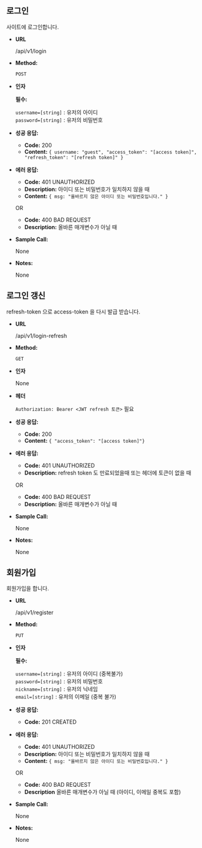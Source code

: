 **로그인**
----
사이트에 로그인합니다.

* **URL**

  /api/v1/login

* **Method:**
  
  `POST`

* **인자**

  **필수:**
 
   `username=[string]` : 유저의 아이디 <br />
   `password=[string]` : 유저의 비밀번호

* **성공 응답:**

  * **Code:** 200
  * **Content:** `{ username: "guest", "access_token": "[access token]", "refresh_token": "[refresh token]" }`
 
* **에러 응답:**

  * **Code:** 401 UNAUTHORIZED
  * **Description:** 아이디 또는 비밀번호가 일치하지 않을 때
  * **Content:** `{ msg: "올바르지 않은 아이디 또는 비밀번호입니다." }`

  OR

  * **Code:** 400 BAD REQUEST
  * **Description:** 올바른 매개변수가 아닐 때

* **Sample Call:**

    None

* **Notes:**

    None


**로그인 갱신**
----
refresh-token 으로 access-token 을 다시 발급 받습니다.

* **URL**

  /api/v1/login-refresh

* **Method:**
  
  `GET`

* **인자**

  None
* **헤더**

  `Authorization: Bearer <JWT refresh 토큰>` 필요

* **성공 응답:**

  * **Code:** 200
  * **Content:** `{ "access_token": "[access token]"}`
 
* **에러 응답:**

  * **Code:** 401 UNAUTHORIZED
  * **Description:** refresh token 도 만료되었을때 또는 헤더에 토큰이 없을 때

  OR

  * **Code:** 400 BAD REQUEST
  * **Description:** 올바른 매개변수가 아닐 때

* **Sample Call:**

    None

* **Notes:**

    None


**회원가입**
----
회원가입을 합니다.

* **URL**

  /api/v1/register

* **Method:**
  
  `PUT`

* **인자**

  **필수:**
 
   `username=[string]` : 유저의 아이디 (중복불가) <br />
   `password=[string]` : 유저의 비밀번호 <br />
   `nickname=[string]` : 유저의 닉네임 <br />
   `email=[string]` : 유저의 이메일 (중복 불가)<br />

* **성공 응답:**

  * **Code:** 201 CREATED
 
* **에러 응답:**

  * **Code:** 401 UNAUTHORIZED
  * **Description:** 아이디 또는 비밀번호가 일치하지 않을 때
  * **Content:** `{ msg: "올바르지 않은 아이디 또는 비밀번호입니다." }`

  OR

  * **Code:** 400 BAD REQUEST
  * **Description** 올바른 매개변수가 아닐 때 (아이디, 이메일 중복도 포함)

* **Sample Call:**

    None

* **Notes:**

    None

